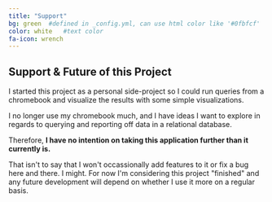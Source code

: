 ```yaml
---
title: "Support"
bg: green  #defined in _config.yml, can use html color like '#0fbfcf'
color: white   #text color
fa-icon: wrench
---
```


## Support & Future of this Project

I started this project as a personal side-project so I could run queries from a chromebook and visualize the results with some simple visualizations. 

I no longer use my chromebook much, and I have ideas I want to explore in regards to querying and reporting off data in a relational database. 

Therefore, **I have no intention on taking this application further than it currently is.** 

That isn't to say that I won't occassionally add features to it or fix a bug here and there. I might. For now I'm considering this project "finished" and any future development will depend on whether I use it more on a regular basis.